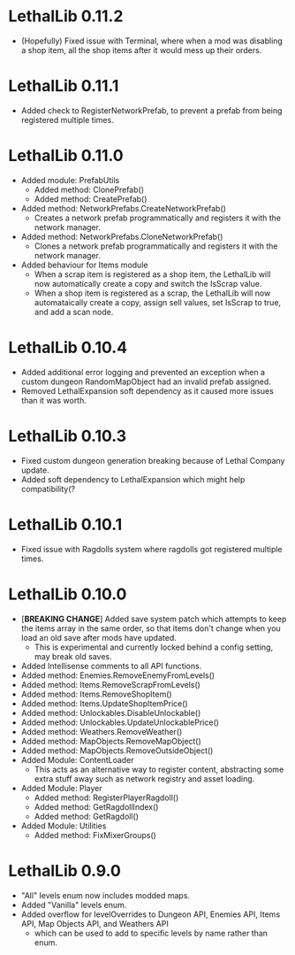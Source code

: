 # LethalLib 0.11.2
- (Hopefully) Fixed issue with Terminal, where when a mod was disabling a shop item, all the shop items after it would mess up their orders.

# LethalLib 0.11.1
- Added check to RegisterNetworkPrefab, to prevent a prefab from being registered multiple times.

# LethalLib 0.11.0
- Added module: PrefabUtils
	- Added method: ClonePrefab()
	- Added method: CreatePrefab()
- Added method: NetworkPrefabs.CreateNetworkPrefab()
	- Creates a network prefab programmatically and registers it with the network manager.
- Added method: NetworkPrefabs.CloneNetworkPrefab()
	- Clones a network prefab programmatically and registers it with the network manager.
- Added behaviour for Items module
	- When a scrap item is registered as a shop item, the LethalLib will now automatically create a copy and switch the IsScrap value.
	- When a shop item is registered as a scrap, the LethalLib will now automataically create a copy, assign sell values, set IsScrap to true, and add a scan node.

# LethalLib 0.10.4
- Added additional error logging and prevented an exception when a custom dungeon RandomMapObject had an invalid prefab assigned.
- Removed LethalExpansion soft dependency as it caused more issues than it was worth.

# LethalLib 0.10.3
- Fixed custom dungeon generation breaking because of Lethal Company update.
- Added soft dependency to LethalExpansion which might help compatibility(?

# LethalLib 0.10.1  
- Fixed issue with Ragdolls system where ragdolls got registered multiple times.  

# LethalLib 0.10.0
- [**BREAKING CHANGE**] Added save system patch which attempts to keep the items array in the same order, so that items don't change when you load an old save after mods have updated.  
	- This is experimental and currently locked behind a config setting, may break old saves.
- Added Intellisense comments to all API functions.
- Added method: Enemies.RemoveEnemyFromLevels()
- Added method: Items.RemoveScrapFromLevels()
- Added method: Items.RemoveShopItem()
- Added method: Items.UpdateShopItemPrice()
- Added method: Unlockables.DisableUnlockable()
- Added method: Unlockables.UpdateUnlockablePrice()
- Added method: Weathers.RemoveWeather()
- Added method: MapObjects.RemoveMapObject()
- Added method: MapObjects.RemoveOutsideObject()
- Added Module: ContentLoader
	- This acts as an alternative way to register content, abstracting some extra stuff away such as network registry and asset loading.  
- Added Module: Player  
	- Added method: RegisterPlayerRagdoll()  
	- Added method: GetRagdollIndex()  
	- Added method: GetRagdoll()  
- Added Module: Utilities
	- Added method: FixMixerGroups()
	
# LethalLib 0.9.0  
- "All" levels enum now includes modded maps.  
- Added "Vanilla" levels enum.  
- Added overflow for levelOverrides to Dungeon API, Enemies API, Items API, Map Objects API, and Weathers API  
	- which can be used to add to specific levels by name rather than enum.  
